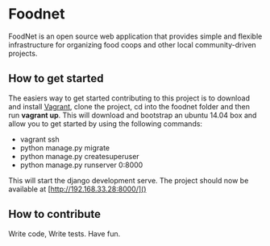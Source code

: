 # Foodnet
FoodNet is an open source web application that provides simple and flexible infrastructure for organizing food coops and other local community-driven projects.


## How to get started
The easiers way to get started contributing to this project is to download and install [Vagrant](http://vagrantup.com/), clone the project, cd into the foodnet folder and then run **vagrant up**. This will download and bootstrap an ubuntu 14.04 box and allow you to get started by using the following commands:

* vagrant ssh
* python manage.py migrate
* python manage.py createsuperuser
* python manage.py runserver 0:8000

This will start the django development serve. The project should now be available at [http://192.168.33.28:8000/]()

## How to contribute
Write code, Write tests. Have fun.
